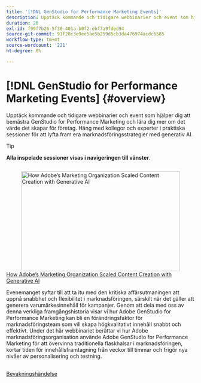 ```yaml
---
title: '[!DNL GenStudio for Performance Marketing Events]'
description: Upptäck kommande och tidigare webbinarier och event som hjälper dig att bemästra GenStudio for Performance Marketing och lära dig mer om det värde det skapar för företag. Häng med kollegor och experter i praktiska sessioner för att lyfta fram era marknadsföringsstrategier med generativ AI.
duration: 20
exl-id: f99f7b26-5f30-401a-b0f2-ebf7a9fded94
source-git-commit: 91f20c3e9ee5ae5b259d5cb3da476974acdc6585
workflow-type: tm+mt
source-wordcount: '221'
ht-degree: 0%

---
```


# [!DNL GenStudio for Performance Marketing Events] {#overview}

Upptäck kommande och tidigare webbinarier och event som hjälper dig att bemästra GenStudio for Performance Marketing och lära dig mer om det värde det skapar för företag. Häng med kollegor och experter i praktiska sessioner för att lyfta fram era marknadsföringsstrategier med generativ AI.

>[!TIP]
>
>**Alla inspelade sessioner visas i navigeringen till vänster**.

<!-- CARDS

{cta  = Watch event}

* adobe-marketing-gen-ai.md

-->
<!-- START CARDS HTML - DO NOT MODIFY BY HAND -->
<div class="columns">
    <div class="column is-half-tablet is-half-desktop is-one-third-widescreen" aria-label="How Adobe’s Marketing Organization Scaled Content Creation with Generative AI">
        <div class="card" style="height: 100%; display: flex; flex-direction: column; height: 100%;">
            <div class="card-image">
                <figure class="image x-is-16by9">
                    <a href="adobe-marketing-gen-ai.md" title="How Adobe’s Marketing Organization Scaled Content Creation with Generative AI" target="_blank" rel="referrer">
                        <img class="is-bordered-r-small" src="https://video.tv.adobe.com/v/3435049/?format=jpeg&nocache=1752782883241" alt="How Adobe’s Marketing Organization Scaled Content Creation with Generative AI"
                             style="width: 100%; aspect-ratio: 16 / 9; object-fit: cover; overflow: hidden; display: block; margin: auto;">
                    </a>
                </figure>
            </div>
            <div class="card-content is-padded-small" style="display: flex; flex-direction: column; flex-grow: 1; justify-content: space-between;">
                <div class="top-card-content">
                    <p class="headline is-size-6 has-text-weight-bold">
                        <a href="adobe-marketing-gen-ai.md" target="_blank" rel="referrer" title="How Adobe’s Marketing Organization Scaled Content Creation with Generative AI">How Adobe’s Marketing Organization Scaled Content Creation with Generative AI</a>
                    </p>
                    <p class="is-size-6">Evenemanget syftar till att ta itu med den kritiska affärsutmaningen att uppnå snabbhet och flexibilitet i marknadsföringen, särskilt när det gäller att generera varumärkesinnehåll för kampanjer. Genom att dela med oss av denna verkliga framgångshistoria visar vi hur Adobe GenStudio for Performance Marketing kan bli en förändringsfaktor för marknadsföringsteam som vill skapa högkvalitativt innehåll snabbt och effektivt. Under det här webbinariet berättar vi hur Adobe marknadsföringsorganisation använde Adobe GenStudio for Performance Marketing för att övervinna traditionella flaskhalsar i marknadsföringen, kortar tiden för innehållsframtagning från veckor till timmar och frigör nya nivåer av personalisering och testning.</p>
                </div>
                <a href="adobe-marketing-gen-ai.md" target="_blank" rel="referrer" class="spectrum-Button spectrum-Button--outline spectrum-Button--primary spectrum-Button--sizeM" style="align-self: flex-start; margin-top: 1rem;">
                    <span class="spectrum-Button-label has-no-wrap has-text-weight-bold"> Bevakningshändelse </span>
                </a>
            </div>
        </div>
    </div>
</div>
<!-- END CARDS HTML - DO NOT MODIFY BY HAND -->